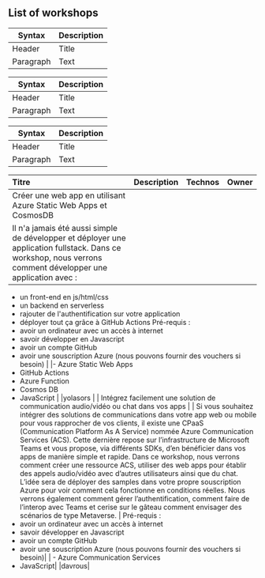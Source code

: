 ## List of workshops

| Syntax      | Description |
| ----------- | ----------- |
| Header      | Title       |
| Paragraph   | Text        |

| Syntax | Description |
| --- | ----------- |
| Header | Title |
| Paragraph | Text |


| Syntax | Description |
| --- | ----------- |
| Header | Title |
| Paragraph | Text |

| Titre      | Description |  Technos   | Owner |
| :---        |    :----:   |   ---: | :---  |
| Créer une web app en utilisant Azure Static Web Apps et CosmosDB |
| Il n'a jamais été aussi simple de développer et déployer une application fullstack. Dans ce workshop, nous verrons comment développer une application avec :
- un front-end en js/html/css
- un backend en serverless
- rajouter de l'authentification sur votre application
- déployer tout ça grâce à GitHub Actions
Pré-requis :
- avoir un ordinateur avec un accès à internet
- savoir développer en Javascript
- avoir un compte GitHub
- avoir une souscription Azure (nous pouvons fournir des vouchers si besoin) |
|- Azure Static Web Apps
- GitHub Actions
- Azure Function
- Cosmos DB
- JavaScript | 
|yolasors |
| Intégrez facilement une solution de communication audio/vidéo ou chat dans vos apps   | 
| Si vous souhaitez intégrer des solutions de communications dans votre app web ou mobile pour vous rapprocher de vos clients, il existe une CPaaS (Communication Platform As A Service) nommée Azure Communication Services (ACS). Cette dernière repose sur l’infrastructure de Microsoft Teams et vous propose, via différents SDKs, d’en bénéficier dans vos apps de manière simple et rapide. 
Dans ce workshop, nous verrons comment créer une ressource ACS, utiliser des web apps pour établir des appels audio/vidéo avec d’autres utilisateurs ainsi que du chat. L’idée sera de déployer des samples dans votre propre souscription Azure pour voir comment cela fonctionne en conditions réelles. Nous verrons également comment gérer l’authentification, comment faire de l’interop avec Teams et cerise sur le gâteau comment envisager des scénarios de type Metaverse. |
Pré-requis :
- avoir un ordinateur avec un accès à internet
- savoir développer en Javascript
- avoir un compte GitHub
- avoir une souscription Azure (nous pouvons fournir des vouchers si besoin)|
| - Azure Communication Services
- JavaScript|
|davrous|